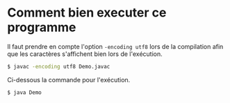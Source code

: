 # Comment bien executer ce programme
Il faut prendre en compte l'option `-encoding utf8` lors de la compilation afin que les caractères s'affichent bien lors de l'exécution.
```bash
$ javac -encoding utf8 Demo.javac
```
Ci-dessous la commande pour l'exécution.
```bash
$ java Demo
```